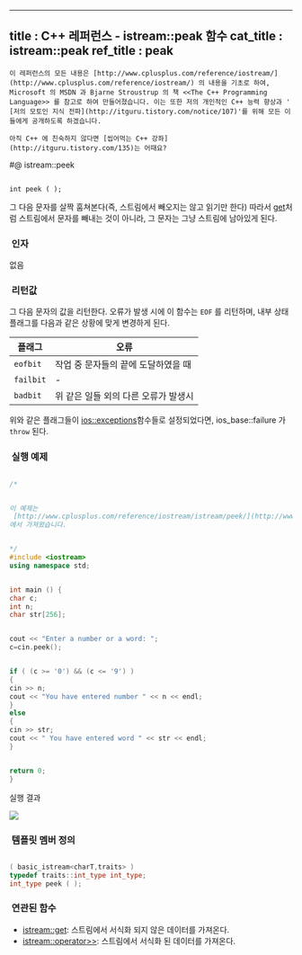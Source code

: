 ----------------
title : C++ 레퍼런스 - istream::peak 함수
cat_title :  istream::peak
ref_title : peak
--------------

```warning
이 레퍼런스의 모든 내용은 [http://www.cplusplus.com/reference/iostream/](http://www.cplusplus.com/reference/iostream/) 의 내용을 기초로 하여, Microsoft 의 MSDN 과 Bjarne Stroustrup 의 책 <<The C++ Programming Language>> 를 참고로 하여 만들어졌습니다. 이는 또한 저의 개인적인 C++ 능력 향상과 ' [저의 모토인 지식 전파](http://itguru.tistory.com/notice/107)'를 위해 모든 이들에게 공개하도록 하겠습니다.
```

```info
아직 C++ 에 친숙하지 않다면 [씹어먹는 C++ 강좌](http://itguru.tistory.com/135)는 어때요?
```

#@ istream::peek

```info

int peek ( );
```



그 다음 문자를 살짝 훔쳐본다(즉, 스트림에서 빼오지는 않고 읽기만 한다)
따라서 [get](http://itguru.tistory.com/191)처럼 스트림에서 문자를 빼내는 것이 아니라, 그 문자는 그냥 스트림에 남아있게 된다.

###  인자

없음



###  리턴값




그 다음 문자의 값을 리턴한다. 오류가 발생 시에 이 함수는 `EOF` 를 리턴하며, 내부 상태 플래그를 다음과 같은 상황에 맞게 변경하게 된다.

|플래그|오류|
|----|----|
|`eofbit`|작업 중 문자들의 끝에 도달하였을 때|
|`failbit`|-|
|`badbit`|위 같은 일들 외의 다른 오류가 발생시|


위와 같은 플래그들이 [ios::exceptions](http://itguru.tistory.com/150)함수들로 설정되었다면, ios_base::failure 가 `throw` 된다.



###  실행 예제


```cpp

/*


이 예제는
 [http://www.cplusplus.com/reference/iostream/istream/peek/](http://www.cplusplus.com/reference/iostream/istream/peek/)
에서 가져왔습니다.


*/
#include <iostream>
using namespace std;


int main () {
char c;
int n;
char str[256];


cout << "Enter a number or a word: ";
c=cin.peek();


if ( (c >= '0') && (c <= '9') )
{
cin >> n;
cout << "You have entered number " << n << endl;
}
else
{
cin >> str;
cout << " You have entered word " << str << endl;
}


return 0;
}
```




실행 결과




![](http://img1.daumcdn.net/thumb/R1920x0/?fname=http%3A%2F%2Fcfile3.uf.tistory.com%2Fimage%2F205F8A46509C37A00C73BC)







###  템플릿 멤버 정의




```cpp

( basic_istream<charT,traits> )
typedef traits::int_type int_type;
int_type peek ( );
```






###  연관된 함수

*  [istream::get](http://itguru.tistory.com/191): 스트림에서 서식화 되지 않은 데이터를 가져온다.
*  [istream::operator>>](http://itguru.tistory.com/147): 스트림에서 서식화 된 데이터를 가져온다.



